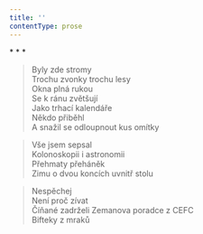 ```yaml
---
title: ''
contentType: prose
---
```


\* \* \*

> Byly zde stromy  
> Trochu zvonky trochu lesy  
> Okna plná rukou  
> Se k ránu zvětšují  
> Jako trhací kalendáře  
> Někdo přiběhl  
> A snažil se odloupnout kus omítky

> Vše jsem sepsal  
> Kolonoskopii i astronomii  
> Přehmaty přeháněk  
> Zimu o dvou koncích uvnitř stolu

> Nespěchej  
> Není proč zívat  
> Číňané zadrželi Zemanova poradce z CEFC  
> Bifteky z mraků
